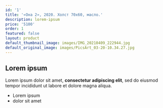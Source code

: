 ```yaml
---
id: '1'
title: '«Она 2», 2020. Холст 70х60, масло.'
description: lorem-ipsum
price: '5100'
order: 1
featured: false
layout: product
default_thumbnail_image: images/IMG_20210409_222944.jpg
default_original_image: images/PicsArt_03-20-10.34.27.jpg
---
```

## Lorem ipsum

Lorem ipsum dolor sit amet, **consectetur adipiscing elit**, sed do eiusmod tempor incididunt ut labore et dolore magna aliqua.

- Lorem ipsum
- dolor sit amet